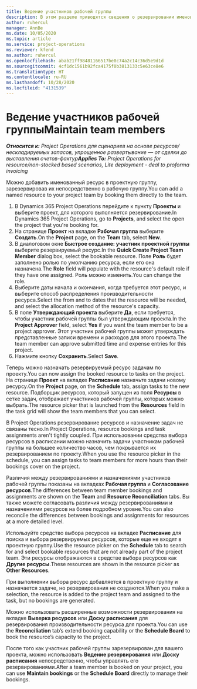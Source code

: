 ```yaml
---
title: Ведение участников рабочей группы
description: В этом разделе приводятся сведения о резервировании именованных ресурсов для проектной рабочей группы и их назначении задачам.
author: ruhercul
manager: AnnBe
ms.date: 10/05/2020
ms.topic: article
ms.service: project-operations
ms.reviewer: kfend
ms.author: ruhercul
ms.openlocfilehash: abab21ff98481166517be0c74a2c14c36d5e9d1d
ms.sourcegitcommit: 4cf1dc1561b92fca4175f0b3813133c5e63ce8e6
ms.translationtype: HT
ms.contentlocale: ru-RU
ms.lasthandoff: 10/28/2020
ms.locfileid: "4131539"
---
```

# <a name="maintain-team-members"></a><span data-ttu-id="3be4e-103">Ведение участников рабочей группы</span><span class="sxs-lookup"><span data-stu-id="3be4e-103">Maintain team members</span></span>

<span data-ttu-id="3be4e-104">_**Относится к:** Project Operations для сценариев на основе ресурсов/нескладируемых запасов, упрощенное развертывание — от сделки до выставления счетов-фактур_</span><span class="sxs-lookup"><span data-stu-id="3be4e-104">_**Applies To:** Project Operations for resource/non-stocked based scenarios, Lite deployment - deal to proforma invoicing_</span></span>

<span data-ttu-id="3be4e-105">Можно добавить именованный ресурс в проектную группу, зарезервировав их непосредственно в рабочую группу.</span><span class="sxs-lookup"><span data-stu-id="3be4e-105">You can add a named resource to your project team by booking them directly to the team.</span></span>

1. <span data-ttu-id="3be4e-106">В Dynamics 365 Project Operations перейдите к пункту **Проекты** и выберите проект, для которого выполняется резервирование.</span><span class="sxs-lookup"><span data-stu-id="3be4e-106">In Dynamics 365 Project Operations, go to **Projects**, and select the open the project that you're booking for.</span></span>
2. <span data-ttu-id="3be4e-107">На странице **Проект** на вкладке **Рабочая группа** выберите **Создать**.</span><span class="sxs-lookup"><span data-stu-id="3be4e-107">On the **Project** page, on the **Team** tab, select **New**.</span></span> 
3. <span data-ttu-id="3be4e-108">В диалоговом окне **Быстрое создание: участник проектной группы** выберите резервируемый ресурс.</span><span class="sxs-lookup"><span data-stu-id="3be4e-108">In the **Quick Create Project Team Member** dialog box, select the bookable resource.</span></span> <span data-ttu-id="3be4e-109">Поле **Роль** будет заполнено ролью по умолчанию ресурса, если его она назначена.</span><span class="sxs-lookup"><span data-stu-id="3be4e-109">The **Role** field will populate with the resource's default role if they have one assigned.</span></span> <span data-ttu-id="3be4e-110">Роль можно изменить.</span><span class="sxs-lookup"><span data-stu-id="3be4e-110">You can change the role.</span></span> 
4. <span data-ttu-id="3be4e-111">Выберите даты начала и окончания, когда требуется этот ресурс, и выберите способ распределения производительности ресурса.</span><span class="sxs-lookup"><span data-stu-id="3be4e-111">Select the from and to dates that the resource will be needed, and select the allocation method of the resource's capacity.</span></span> 
5. <span data-ttu-id="3be4e-112">В поле **Утверждающий проекта** выберите **Да**, если требуется, чтобы участник рабочей группы был утверждающим проекта.</span><span class="sxs-lookup"><span data-stu-id="3be4e-112">In the **Project Approver** field, select **Yes** if you want the team member to be a project approver.</span></span> <span data-ttu-id="3be4e-113">Этот участник рабочей группы может утверждать представленные записи времени и расходов для этого проекта.</span><span class="sxs-lookup"><span data-stu-id="3be4e-113">The team member can approve submitted time and expense entries for this project.</span></span> 
6. <span data-ttu-id="3be4e-114">Нажмите кнопку **Сохранить**.</span><span class="sxs-lookup"><span data-stu-id="3be4e-114">Select **Save**.</span></span>

<span data-ttu-id="3be4e-115">Теперь можно назначать резервируемый ресурс задачам по проекту.</span><span class="sxs-lookup"><span data-stu-id="3be4e-115">You can now assign the booked resource to tasks on the project.</span></span> <span data-ttu-id="3be4e-116">На странице **Проект** на вкладке **Расписание** назначьте задачи новому ресурсу.</span><span class="sxs-lookup"><span data-stu-id="3be4e-116">On the **Project** page, on the **Schedule** tab, assign tasks to the new resource.</span></span> <span data-ttu-id="3be4e-117">Подборщик ресурсов, который запущен из поля **Ресурсы** в сетке задач, отображает участников рабочей группы, которых можно выбрать.</span><span class="sxs-lookup"><span data-stu-id="3be4e-117">The resource picker that is launched from the **Resources** field in the task grid will show the team members that you can select.</span></span>


<span data-ttu-id="3be4e-118">В Project Operations резервирование ресурсов и назначение задач не связаны тесно.</span><span class="sxs-lookup"><span data-stu-id="3be4e-118">In Project Operations, resource bookings and task assignments aren't tightly coupled.</span></span> <span data-ttu-id="3be4e-119">При использовании средства выбора ресурсов в расписании можно назначить задачи участникам рабочей группы на большее количество часов, чем покрывается их резервированием по проекту.</span><span class="sxs-lookup"><span data-stu-id="3be4e-119">When you use the resource picker in the schedule, you can assign tasks to team members for more hours than their bookings cover on the project.</span></span>

<span data-ttu-id="3be4e-120">Различия между резервированиями и назначениями участников рабочей группы показаны на вкладках **Рабочая группа** и **Согласование ресурсов**.</span><span class="sxs-lookup"><span data-stu-id="3be4e-120">The differences between team member bookings and assignments are shown on the **Team** and **Resource Reconciliation** tabs.</span></span> <span data-ttu-id="3be4e-121">Вы также можете согласовать различия между резервированиями и назначениями ресурсов на более подробном уровне.</span><span class="sxs-lookup"><span data-stu-id="3be4e-121">You can also reconcile the differences between bookings and assignments for resources at a more detailed level.</span></span>

<span data-ttu-id="3be4e-122">Используйте средство выбора ресурсов на вкладке **Расписание** для поиска и выбора резервируемых ресурсов, которые еще не входят в проектную группу.</span><span class="sxs-lookup"><span data-stu-id="3be4e-122">Use the resource picker on the **Schedule** tab to search for and select bookable resources that are not already part of the project team.</span></span> <span data-ttu-id="3be4e-123">Эти ресурсы отображаются в средстве выбора ресурсов как **Другие ресурсы**.</span><span class="sxs-lookup"><span data-stu-id="3be4e-123">These resources are shown in the resource picker as **Other Resources**.</span></span>

<span data-ttu-id="3be4e-124">При выполнении выбора ресурс добавляется в проектную группу и назначается задаче, но резервирования не создаются.</span><span class="sxs-lookup"><span data-stu-id="3be4e-124">When you make a selection, the resource is added to the project team and assigned to the task, but no bookings are generated.</span></span>

<span data-ttu-id="3be4e-125">Можно использовать расширенные возможности резервирования на вкладке **Выверка ресурсов** или **Доску расписания** для резервирования производительности ресурса для проекта.</span><span class="sxs-lookup"><span data-stu-id="3be4e-125">You can use the **Reconciliation** tab’s extend booking capability or the **Schedule Board** to book the resource’s capacity to the project.</span></span>

<span data-ttu-id="3be4e-126">После того как участник рабочей группы зарезервирован для вашего проекта, можно использовать **Ведение резервирования** или **Доску расписания** непосредственно, чтобы управлять его резервированиями.</span><span class="sxs-lookup"><span data-stu-id="3be4e-126">After a team member is booked on your project, you can use **Maintain bookings** or the **Schedule Board** directly to manage their bookings.</span></span>
